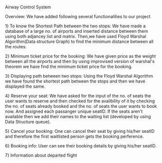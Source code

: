 Airway Control System


Overview: We have added following several functionalities to our project


1} To know the Shortest Path between the two stops:
    We have made a database of a large no. of airports and inserted distance between them using both adjancey list and matrix.
    Then,we have used Floyd Warshal Algorithm(Data structure Graph) to find the minimum distance between all the routes.
    
    
2} Minimum ticket price for the booking:
    We have given price as the weight between all the airports and then by using improvised version of warshal's theorem 
    we have find the minimum ticket price for the booking.
    
    
3} Displaying path between two stops:
    Using the Floyd Warshal Algorithm we have found the shortest path between the stops and then we have displayed the same.
    
4} Reserve your seat:
    We have asked for the input of the no. of seats the user wants to reserve and then checked for the availbility of it 
    by checking the no. of seats already booked and the no. of seats the user wants to book now. And assigned each passanger 
    unique seatID.
    If the seats aren't available then we add their names to the waiting list (developed by using Data Structure queue).
    
    
5} Cancel your booking:
    One can cancel their seat by giving his/her seatID and therefore the first waitlisted person gets the booking perference.
    
    
6} Booking info:
  User can see their booking details by giving his/her seatID.
  
  
7} Information about departed flight
